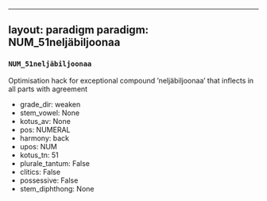 
---
layout: paradigm
paradigm: NUM_51neljäbiljoonaa
---
### ` NUM_51neljäbiljoonaa `

Optimisation hack for exceptional compound ’neljäbiljoonaa’ that inflects in all parts with agreement
* grade_dir: weaken
* stem_vowel: None
* kotus_av: None
* pos: NUMERAL
* harmony: back
* upos: NUM
* kotus_tn: 51
* plurale_tantum: False
* clitics: False
* possessive: False
* stem_diphthong: None
